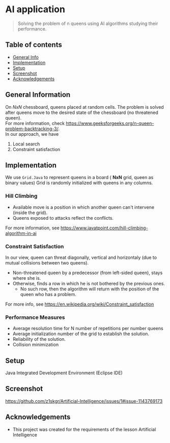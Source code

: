 # AI application
> Solving the problem of n queens using AI algorithms studying their performance.

## Table of contents
* [General Info](#general-information)
* [Implementation](#implementation)
* [Setup](#setup)
* [Screenshot](#screenshot)
* [Acknowledgements](#acknowledgements)

## General Information
On *NxN* chessboard, queens placed at random cells. The problem is solved after queens move to the desired state of the chessboard (no threatened queen). <br>For more information, check https://www.geeksforgeeks.org/n-queen-problem-backtracking-3/. <br>
In our approach, we have 
1. Local search 
2. Constraint satisfaction

## Implementation
We use `Grid.Java` to represent queens in a board ( __NxN__ grid, queen as binary values)
Grid is randomly initialized with queens in any columns.


### Hill Climbing
* Available move is a position in which another queen can't intervene (inside the grid).
* Queens exposed to attacks reflect the conflicts.

For more information, see https://www.javatpoint.com/hill-climbing-algorithm-in-ai

### Constraint Satisfaction 
In our view, queen can threat diagonally, vertical and horizontaly (due to mutual collisions between two queens).

* Non-threatened queen by a predecessor (from left-sided queen), stays where she is.
* Otherwise, finds a row in which he is not bothered by the previous ones. 
    * No such row, then the algorithm will return with the position of the queen who has a problem.

For more info, see https://en.wikipedia.org/wiki/Constraint_satisfaction

### Performance Measures
* Average resolution time for N number of repetitions per number
queens
* Average initialization number of the grid to establish the solution.
* Reliability of the solution.
* Collision minimization

## Setup
Java Integrated Development Environment (Eclipse IDE)

## Screenshot
https://github.com/z1skgr/Artificial-Intelligence/issues/1#issue-1143769173





## Acknowledgements
- This project was created for the requirements of the lesson Artificial Intelligence

